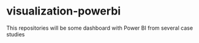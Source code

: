 # visualization-powerbi

This repositories will be some dashboard with Power BI from several case studies 
